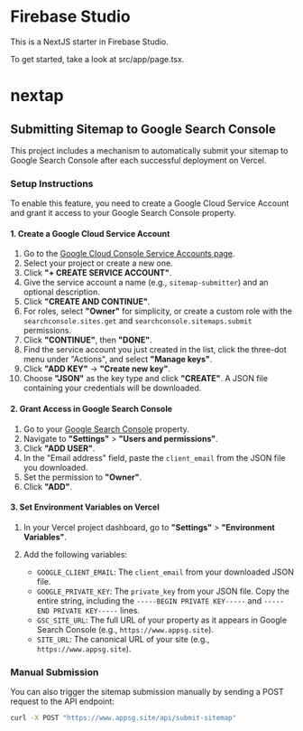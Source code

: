 # Firebase Studio

This is a NextJS starter in Firebase Studio.

To get started, take a look at src/app/page.tsx.
# nextap

## Submitting Sitemap to Google Search Console

This project includes a mechanism to automatically submit your sitemap to Google Search Console after each successful deployment on Vercel.

### Setup Instructions

To enable this feature, you need to create a Google Cloud Service Account and grant it access to your Google Search Console property.

#### 1. Create a Google Cloud Service Account

1.  Go to the [Google Cloud Console Service Accounts page](https://console.cloud.google.com/iam-admin/serviceaccounts).
2.  Select your project or create a new one.
3.  Click **"+ CREATE SERVICE ACCOUNT"**.
4.  Give the service account a name (e.g., `sitemap-submitter`) and an optional description.
5.  Click **"CREATE AND CONTINUE"**.
6.  For roles, select **"Owner"** for simplicity, or create a custom role with the `searchconsole.sites.get` and `searchconsole.sitemaps.submit` permissions.
7.  Click **"CONTINUE"**, then **"DONE"**.
8.  Find the service account you just created in the list, click the three-dot menu under "Actions", and select **"Manage keys"**.
9.  Click **"ADD KEY"** -> **"Create new key"**.
10. Choose **"JSON"** as the key type and click **"CREATE"**. A JSON file containing your credentials will be downloaded.

#### 2. Grant Access in Google Search Console

1.  Go to your [Google Search Console](https://search.google.com/search-console) property.
2.  Navigate to **"Settings"** > **"Users and permissions"**.
3.  Click **"ADD USER"**.
4.  In the "Email address" field, paste the `client_email` from the JSON file you downloaded.
5.  Set the permission to **"Owner"**.
6.  Click **"ADD"**.

#### 3. Set Environment Variables on Vercel

1.  In your Vercel project dashboard, go to **"Settings"** > **"Environment Variables"**.
2.  Add the following variables:

    *   `GOOGLE_CLIENT_EMAIL`: The `client_email` from your downloaded JSON file.
    *   `GOOGLE_PRIVATE_KEY`: The `private_key` from your JSON file. Copy the entire string, including the `-----BEGIN PRIVATE KEY-----` and `-----END PRIVATE KEY-----` lines.
    *   `GSC_SITE_URL`: The full URL of your property as it appears in Google Search Console (e.g., `https://www.appsg.site`).
    *   `SITE_URL`: The canonical URL of your site (e.g., `https://www.appsg.site`).

### Manual Submission

You can also trigger the sitemap submission manually by sending a POST request to the API endpoint:

```bash
curl -X POST "https://www.appsg.site/api/submit-sitemap"
```
